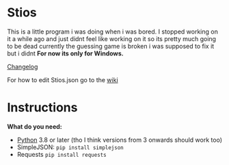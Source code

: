 # Stios
This is a little program i was doing when i was bored.
I stopped working on it a while ago and just didnt feel like working on it so its pretty much going to be dead
currently the guessing game is broken i was supposed to fix it but i didnt
**For now its only for Windows.**

[Changelog](https://github.com/Tresquel/Stios/blob/master/Changelog.md)

For how to edit Stios.json go to the [wiki](https://github.com/Tresquel/Stios/wiki)
# Instructions
**What do you need:**
  - [Python](https://www.python.org/) 3.8 or later (tho I think versions from 3 onwards should work too)
  - SimpleJSON: ```pip install simplejson```
  - Requests ```pip install requests```
